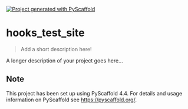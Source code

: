 <!-- These are examples of badges you might want to add to your README:
     please update the URLs accordingly

[![Built Status](https://api.cirrus-ci.com/github/<USER>/hooks_test_site.svg?branch=main)](https://cirrus-ci.com/github/<USER>/hooks_test_site)
[![ReadTheDocs](https://readthedocs.org/projects/hooks_test_site/badge/?version=latest)](https://hooks_test_site.readthedocs.io/en/stable/)
[![Coveralls](https://img.shields.io/coveralls/github/<USER>/hooks_test_site/main.svg)](https://coveralls.io/r/<USER>/hooks_test_site)
[![PyPI-Server](https://img.shields.io/pypi/v/hooks_test_site.svg)](https://pypi.org/project/hooks_test_site/)
[![Conda-Forge](https://img.shields.io/conda/vn/conda-forge/hooks_test_site.svg)](https://anaconda.org/conda-forge/hooks_test_site)
[![Monthly Downloads](https://pepy.tech/badge/hooks_test_site/month)](https://pepy.tech/project/hooks_test_site)
[![Twitter](https://img.shields.io/twitter/url/http/shields.io.svg?style=social&label=Twitter)](https://twitter.com/hooks_test_site)
-->

[![Project generated with PyScaffold](https://img.shields.io/badge/-PyScaffold-005CA0?logo=pyscaffold)](https://pyscaffold.org/)

# hooks_test_site

> Add a short description here!

A longer description of your project goes here...


<!-- pyscaffold-notes -->

## Note

This project has been set up using PyScaffold 4.4. For details and usage
information on PyScaffold see https://pyscaffold.org/.

